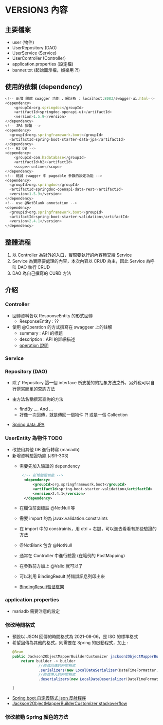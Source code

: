 # VERSION3 內容


## 主要檔案
- user (物件)
- UserRepository (DAO)
- UserService (Service)
- UserController  (Controller)
- application.properties (設定檔)
- banner.txt (起始圖示檔，娛樂用 ?!)

## 使用的依賴 (dependency)
```javascript
<!-- 新增 開啟 swagger 功能 ，網址為 : localhost:8083/swagger-ui.html-->
<dependency>
    <groupId>org.springdoc</groupId>
    <artifactId>springdoc-openapi-ui</artifactId>
    <version>1.5.9</version>
</dependency>
<!-- JPA 依賴 -->
<dependency>
  <groupId>org.springframework.boot</groupId>
  <artifactId>spring-boot-starter-data-jpa</artifactId>
</dependency>
<!-- H2 DB -->
<dependency>
    <groupId>com.h2database</groupId>
    <artifactId>h2</artifactId>
    <scope>runtime</scope>
</dependency>
<!-- 縮減 swagger 中 pageable 參數的設定功能 -->
<dependency>
  <groupId>org.springdoc</groupId>
  <artifactId>springdoc-openapi-data-rest</artifactId>
  <version>1.5.9</version>
</dependency>
<!-- use @NotBlank annotation -->
<dependency>
  <groupId>org.springframework.boot</groupId>
  <artifactId>spring-boot-starter-validation</artifactId>
  <version>2.4.1</version>
</dependency>
```

## 整體流程
1. 以 Controller 為對外的入口，實際要執行的內容轉交給 Service
2. Service 為實際要處理的內容，本次內容以 CRUD 為主，因此 Service 為呼叫 DAO 執行 CRUD
3. DAO 為自己撰寫的 CURD 方法



## 介紹

### Controller 

- 回傳資料皆以 ResponseEntity 的形式回傳
  - ResponseEntity : ??
- 使用 @Operation 的方式撰寫在 swaggeer 上的註解
  - summary : API 的標題
  - description : API 的詳細描述
  - [operation 說明](https://waynestalk.com/springdoc-openapi-tutorial/)



### Service



### Repository (DAO) 
- 除了 Repository 這一個 interface 所支援的的抽象方法之外，另外也可以自行撰寫簡單的查詢方法
- 由方法名稱撰寫查詢的方法
  - findBy .... And ...
  - 好像一次回傳，就是傳回一個物件 ?! 或是一個 Collection<T>

- [Spring data JPA](https://docs.spring.io/spring-data/jpa/docs/current/reference/html/#reference)


### UserEntity 為物件 TODO

- 改使用其他 DB 進行轉寫 (mariadb) 
- 新增資料驗證功能 (JSR-303)
  - 需要先加入驗證的 dependency
    ```xml
     <!-- 新增驗證功能 -->
      <dependency>
          <groupId>org.springframework.boot</groupId>
          <artifactId>spring-boot-starter-validation</artifactId>
          <version>2.4.1</version>
      </dependency>
    ```
  - 在欄位前面標註 @NotNull 等
  - 需要 import 的為 javax.validation.constraints
  - 在 import 中的 constraints，用 ctrl + 右鍵，可以進去看看有那些驗證的方法
  - @NotBlank 包含 @NotNull
  - 通常在 Controller 中進行驗證 (在範例的 PostMapping)
  - 在參數前方加上 @Valid 就可以了
  - 可以利用 BindingResult 將錯誤訊息列印出來
  
  - [BindingResult验证框架](https://blog.csdn.net/clypm/article/details/69382766)


### application.properties

- mariadb 需要注意的設定

### 修改時間格式
- 預設以 JSON 回傳的時間格式為 2021-08-06，是 ISO 的標準格式
- 希望回傳為其他的格式，則需要在 Spring 的啟動程式，加上 :
  ```java
  @Bean
  public Jackson2ObjectMapperBuilderCustomizer jackson2ObjectMapperBuilderCustomizer(){
      return builder -> builder
              //修改回傳的時間格式
              .serializers(new LocalDateSerializer(DateTimeFormatter.ofPattern("yyyy/MM/dd")))
              //修改傳入的時間格式
              .deserializers(new LocalDateDeserializer(DateTimeFormatter.ofPattern("yyyy/MM/dd")));

  }
  ```
- [Spring boot 自定義隱式 json 反射程序](https://segmentfault.com/a/1190000010677072)
- [Jackson2ObjectMapperBuilderCustomizer stackoverflow](https://stackoverflow.com/questions/49237867/how-to-enable-global-default-typing-in-jackson-via-jackson2objectmapperbuilde)

### 修改啟動 Spring 顏色的方法



